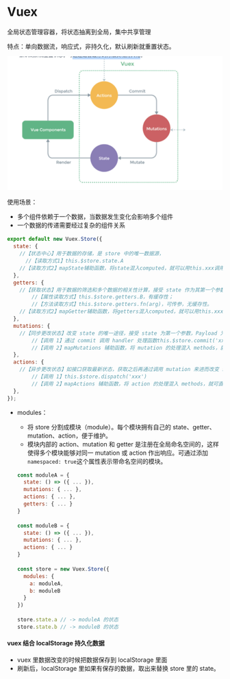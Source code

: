 # Vuex

全局状态管理容器，将状态抽离到全局，集中共享管理

特点：单向数据流，响应式，非持久化，默认刷新就重置状态。

![呵呵呵](../../../img/14.png)

使用场景：

- 多个组件依赖于一个数据，当数据发生变化会影响多个组件
- 一个数据的传递需要经过复杂的组件关系

```js
export default new Vuex.Store({
  state: {
    //【状态中心】用于数据的存储，是 store 中的唯一数据源，
	  //【读取方式1】this.$store.state.A
    //【读取方式2】mapState辅助函数，将state混入computed，就可以用this.xxx调用
  },
  getters: {
    //【获取状态】用于数据的筛选和多个数据的相关性计算，接受 state 作为其第一个参数。基于 state 数据的二次包装，如 vue 中的 computed 属性。
		//【属性读取方式】this.$store.getters.B，有缓存性；
		//【方法读取方式】this.$store.getters.fn(arg)，可传参，无缓存性。
    //【读取方式2】mapGetter辅助函数，将getters混入computed，就可以用this.xxx调用
  },
  mutations: {
    //【同步更改状态】改变 state 的唯一途径，接受 state 为第一个参数，Payload 为第二个参数，且不能处理异步事件，如果是两个异步回调的 mutations，就不知道哪个先回调了。
		//【调用 1】通过 commit 调用 handler 处理函数this.$store.commit('xxx', { A:'a' })，commit 第二个参数为载荷 payload，作为参数传入处理函数 xxx 中，xxx(state, payload){}。
		//【调用 2】mapMutations 辅助函数，将 mutation 的处理混入 methods，就可直接使用this.xxx()，会自动转为this.$store.commit('xxx')
  },
  actions: {
    //【异步更改状态】如接口获取最新状态，获取之后再通过调用 mutation 来进而改变 state，而不是直接变更 state。接收一个上下文 context 作为参数，在里面使用 context.commit 方法，可以使用参数解构直接使用上下文的 commit，increment ({ commit }) { commit('increment') }，更简洁。内部可以多个 commit 执行多个 mutation。比如根据接口返回值，决定 commit 哪一个 mutation。
		//【调用 1】this.$store.dispatch('xxx')
		//【调用 2】mapActions 辅助函数，将 action 的处理混入 methods，就可直接使用this.xxx()，会自动转为this.$store.dispatch('xxx')
  },
});
```

- modules：

  - 将 store 分割成模块（module）。每个模块拥有自己的 state、getter、mutation、action，便于维护。
  - 模块内部的 action、mutation 和 getter 是注册在全局命名空间的，这样使得多个模块能够对同一 mutation 或 action 作出响应。可通过添加`namespaced: true`这个属性表示带命名空间的模块。

  ```js
  const moduleA = {
    state: () => ({ ... }),
    mutations: { ... },
    actions: { ... },
    getters: { ... }
  }
  
  const moduleB = {
    state: () => ({ ... }),
    mutations: { ... },
    actions: { ... }
  }
  
  const store = new Vuex.Store({
    modules: {
      a: moduleA,
      b: moduleB
    }
  })
  
  store.state.a // -> moduleA 的状态
  store.state.b // -> moduleB 的状态
  ```

#### vuex 结合 localStorage 持久化数据

- vuex 里数据改变的时候把数据保存到 localStorage 里面
- 刷新后，localStorage 里如果有保存的数据，取出来替换 store 里的 state。